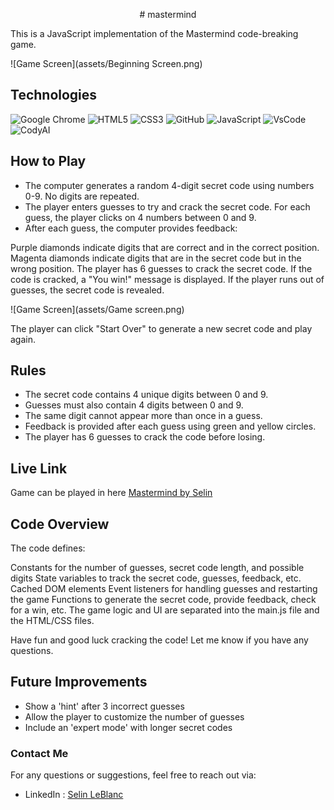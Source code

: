 <p align="center">
# mastermind
</p>



This is a JavaScript implementation of the Mastermind code-breaking game.

![Game Screen](assets/Beginning Screen.png)
## Technologies
![Google Chrome](https://img.shields.io/badge/Google%20Chrome-4285F4?style=for-the-badge&logo=GoogleChrome&logoColor=white) 
![HTML5](https://img.shields.io/badge/html5-%23E34F26.svg?style=for-the-badge&logo=html5&logoColor=white)
![CSS3](https://img.shields.io/badge/css3-%231572B6.svg?style=for-the-badge&logo=css3&logoColor=white)
![GitHub](https://img.shields.io/badge/github-%23121011.svg?style=for-the-badge&logo=github&logoColor=white)
![JavaScript](https://img.shields.io/badge/javascript-%23323330.svg?style=for-the-badge&logo=javascript&logoColor=%23F7DF1E)
![VsCode](https://img.shields.io/badge/Visual%20Studio%20Code-0078d7.svg?style=for-the-badge&logo=visual-studio-code&logoColor=white)
![CodyAI]()


## How to Play
* The computer generates a random 4-digit secret code using numbers 0-9. No digits are repeated.
* The player enters guesses to try and crack the secret code. For each guess, the player clicks on 4 numbers between 0 and 9.
* After each guess, the computer provides feedback:

Purple diamonds indicate digits that are correct and in the correct position.
Magenta diamonds indicate digits that are in the secret code but in the wrong position.
The player has 6 guesses to crack the secret code. If the code is cracked, a "You win!" message is displayed. If the player runs out of guesses, the secret code is revealed.

![Game Screen](assets/Game screen.png)

The player can click "Start Over" to generate a new secret code and play again.

## Rules
* The secret code contains 4 unique digits between 0 and 9.
* Guesses must also contain 4 digits between 0 and 9.
* The same digit cannot appear more than once in a guess.
* Feedback is provided after each guess using green and yellow circles.
* The player has 6 guesses to crack the code before losing.

## Live Link

Game can be played in here
[Mastermind by Selin](https://b-selin.github.io/mastermind)

## Code Overview

The code defines:

Constants for the number of guesses, secret code length, and possible digits
State variables to track the secret code, guesses, feedback, etc.
Cached DOM elements
Event listeners for handling guesses and restarting the game
Functions to generate the secret code, provide feedback, check for a win, etc.
The game logic and UI are separated into the main.js file and the HTML/CSS files.

Have fun and good luck cracking the code! Let me know if you have any questions.  


## Future Improvements

- Show a 'hint' after 3 incorrect guesses
- Allow the player to customize the number of guesses
- Include an 'expert mode' with longer secret codes


### Contact Me
For any questions or suggestions, feel free to reach out via:
- LinkedIn : [Selin LeBlanc](https://www.linkedin.com/in/selin-leblanc/)